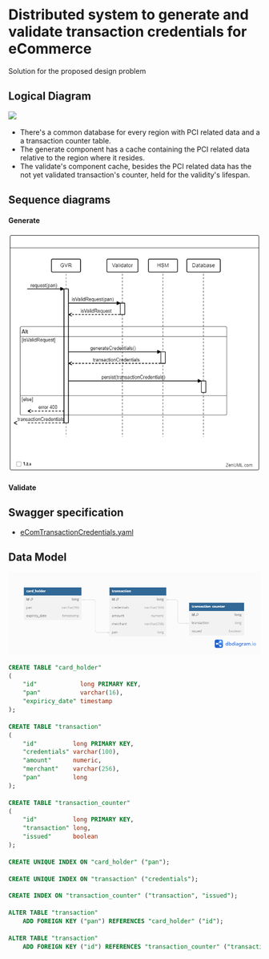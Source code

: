 # Distributed system to generate and validate transaction credentials for eCommerce

Solution for the proposed design problem

## Logical Diagram
![](diagram/LogicalDiagram.png)

- There's a common database for every region with PCI related data and a a transaction counter table.
- The generate component has a cache containing the PCI related data relative to the region where it resides.
- The validate's component cache, besides the PCI related data has the not yet validated transaction's counter, held for the validity's lifespan.

## Sequence diagrams
#### Generate
![SequenceDiagramGenerate.png](doc/diagrams/SequenceDiagramGenerate.png)
#### Validate

## Swagger specification
- [eComTransactionCredentials.yaml](doc/swagger/eComTransactionCredentials.yaml)

## Data Model
![](doc/diagrams/Datamodel.png)

```sql
CREATE TABLE "card_holder"
(
    "id"            long PRIMARY KEY,
    "pan"           varchar(16),
    "expiricy_date" timestamp
);

CREATE TABLE "transaction"
(
    "id"          long PRIMARY KEY,
    "credentials" varchar(100),
    "amount"      numeric,
    "merchant"    varchar(256),
    "pan"         long
);

CREATE TABLE "transaction_counter"
(
    "id"          long PRIMARY KEY,
    "transaction" long,
    "issued"      boolean
);

CREATE UNIQUE INDEX ON "card_holder" ("pan");

CREATE UNIQUE INDEX ON "transaction" ("credentials");

CREATE INDEX ON "transaction_counter" ("transaction", "issued");

ALTER TABLE "transaction"
    ADD FOREIGN KEY ("pan") REFERENCES "card_holder" ("id");

ALTER TABLE "transaction"
    ADD FOREIGN KEY ("id") REFERENCES "transaction_counter" ("transaction");
```
